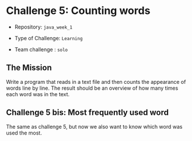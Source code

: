 # Challenge 5: Counting words

- Repository: `java_week_1`

- Type of Challenge: `Learning`

- Team challenge : `solo`

  

## The Mission

Write a program that reads in a text file and then counts the appearance of words line by line. The result should 
be an overview of how many times each word was in the text. 

## Challenge 5 bis: Most frequently used word

The same as challenge 5, but now we also want to know which word was used the most. 


